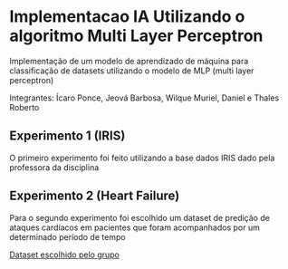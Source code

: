 # Implementacao IA Utilizando o algoritmo Multi Layer Perceptron

Implementação de um modelo de aprendizado de máquina para classificação de datasets utilizando o modelo de MLP (multi layer perceptron)

Integrantes: Ícaro Ponce, Jeová Barbosa, Wilque Muriel, Daniel e Thales Roberto


## Experimento 1 (IRIS)

O primeiro experimento foi feito utilizando a base dados IRIS dado pela professora da disciplina


## Experimento 2 (Heart Failure)

Para o segundo experimento foi escolhido um dataset de predição de ataques cardíacos em pacientes que foram acompanhados por um determinado período de tempo

[Dataset escolhido pelo grupo](https://www.kaggle.com/datasets/aadarshvelu/heart-failure-prediction-clinical-records)

